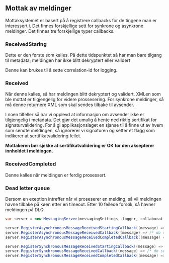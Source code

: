 ## Mottak av meldinger

Mottaksystemet er basert på å registrere callbacks for de tingene man er interessert i. Det finnes forskjellige sett for synkrone og asynkrone meldinger. Det finnes tre forskjellige typer callbacks. 

### ReceivedStaring
Dette er den første som kalles. På dette tidspunktet så har man bare tilgang til metadata; meldingen har ikke blitt dekryptert eller validert

Denne kan brukes til å sette correlation-id for logging.

### Received
Når denne kalles, så har meldingen blitt dekryptert og validert. XMLen som ble mottat er tilgjengelig for videre prossesering. For synkrone meldinger, så må denne returnere XML som skal sendes tilbake til avsender. 

I noen tilfeller så har vi opplevd at informasjon om avsender ikke er tilgjengelig i metadata. Det gjør det umulig å hente ned riktig sertifikat for signaturvalidering. For å gi applikasjonslaget en sjanse til å finne ut av hvem som sendte meldingen, så ignorerer vi signaturen og setter et flagg som indikerer at sertifikatvalidering feilet. 

**Mottakeren bør sjekke at sertifikatvalidering er OK før den aksepterer innholdet i meldingen.**

### ReceivedCompleted
Denne kalles når meldingen er ferdig prosessert. 

### Dead letter queue
Dersom en exeption intreffer når vi proseserer en melding, så vil meldingen havne tilbake på køen etter en timeout. Etter 10 feilede forsøk, så havner meldingen på DLQ.

```cs
var server = new MessagingServer(messagingSettings, logger, collaborationProtocolRegistry, addressRegistry);

server.RegisterAsynchronousMessageReceivedStartingCallback((message) => /* do something */ );
server.RegisterAsynchronousMessageReceivedCallback((message) => /* do something */ );
server.RegisterAsynchronousMessageReceivedCompletedCallback((message) => /* do something */ );

server.RegisterSynchronousMessageReceivedStartingCallback((message) => /* do something */ );
server.RegisterSynchronousMessageReceivedCallback((message) => /* do something */ { return new XDocument();} );
server.RegisterSynchronousMessageReceivedCompletedCallback((message) => /* do something */ );
```
